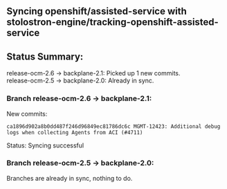 ## Syncing openshift/assisted-service with stolostron-engine/tracking-openshift-assisted-service

## Status Summary:

release-ocm-2.6 -> backplane-2.1: Picked up 1 new commits.  
release-ocm-2.5 -> backplane-2.0: Already in sync.  

### Branch release-ocm-2.6 -> backplane-2.1:

New commits:

```
ca1896d902a8b0dd487f246d96849ec81786dc6c MGMT-12423: Additional debug logs when collecting Agents from ACI (#4711)
```

Status: Syncing successful

### Branch release-ocm-2.5 -> backplane-2.0:

Branches are already in sync, nothing to do.
